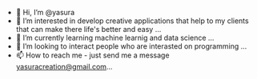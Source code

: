- 👋 Hi, I’m @yasura 
- 👀 I’m interested in develop creative applications that help to my clients that can make there life's better and easy ...
- 🌱 I’m currently learning machine learnig and data science ...
- 💞️ I’m looking to interact people who are interasted on programming ...
- 📫 How to reach me  - just send me a message yasuracreation@gmail.com...

<!---
yasuracreation/yasuracreation is a ✨ special ✨ repository because its `README.md` (this file) appears on your GitHub profile.
You can click the Preview link to take a look at your changes.
--->
